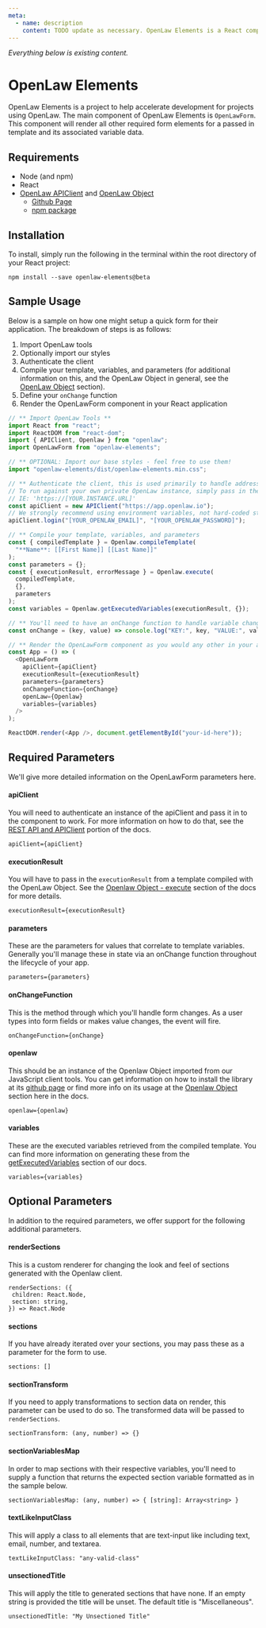 ```yaml
---
meta:
  - name: description
    content: TODO update as necessary. OpenLaw Elements is a React component that will dynamically render a basic form for an OpenLaw template.
---
```


_Everything below is existing content._

# OpenLaw Elements

OpenLaw Elements is a project to help accelerate development for projects using OpenLaw. The main component of OpenLaw Elements is `OpenLawForm`. This component will render all other required form elements for a passed in template and its associated variable data.

## Requirements

- Node (and npm)
- React
- [OpenLaw APIClient](/api-client/) and [OpenLaw Object](/openlaw-object/)
  - [Github Page](https://github.com/openlawteam/openlaw-client)
  - [npm package](https://www.npmjs.com/package/openlaw)

## Installation

To install, simply run the following in the terminal within the root directory of your React project:

```
npm install --save openlaw-elements@beta
```

## Sample Usage

Below is a sample on how one might setup a quick form for their application. The breakdown of steps is as follows:

1. Import OpenLaw tools
2. Optionally import our styles
3. Authenticate the client
4. Compile your template, variables, and parameters (for additional information on this, and the OpenLaw Object in general, see the [OpenLaw Object](/openlaw-object/) section).
5. Define your `onChange` function
6. Render the OpenLawForm component in your React application

```js
// ** Import OpenLaw Tools **
import React from "react";
import ReactDOM from "react-dom";
import { APIClient, Openlaw } from "openlaw";
import OpenLawForm from "openlaw-elements";

// ** OPTIONAL: Import our base styles - feel free to use them!
import "openlaw-elements/dist/openlaw-elements.min.css";

// ** Authenticate the client, this is used primarily to handle address fields
// To run against your own private OpenLaw instance, simply pass in the host for it
// IE: 'https://[YOUR.INSTANCE.URL]'
const apiClient = new APIClient("https://app.openlaw.io");
// We strongly recommend using environment variables, not hard-coded strings
apiClient.login("[YOUR_OPENLAW_EMAIL]", "[YOUR_OPENLAW_PASSWORD]");

// ** Compile your template, variables, and parameters
const { compiledTemplate } = Openlaw.compileTemplate(
  "**Name**: [[First Name]] [[Last Name]]"
);
const parameters = {};
const { executionResult, errorMessage } = Openlaw.execute(
  compiledTemplate,
  {},
  parameters
);
const variables = Openlaw.getExecutedVariables(executionResult, {});

// ** You'll need to have an onChange function to handle variable changes in the form
const onChange = (key, value) => console.log("KEY:", key, "VALUE:", value);

// ** Render the OpenLawForm component as you would any other in your app!
const App = () => (
  <OpenLawForm
    apiClient={apiClient}
    executionResult={executionResult}
    parameters={parameters}
    onChangeFunction={onChange}
    openLaw={Openlaw}
    variables={variables}
  />
);

ReactDOM.render(<App />, document.getElementById("your-id-here"));
```

## Required Parameters

We'll give more detailed information on the OpenLawForm parameters here.

#### apiClient

You will need to authenticate an instance of the apiClient and pass it in to the component to work. For more information on how to do that, see the [REST API and APIClient](/api-client/) portion of the docs.

```
apiClient={apiClient}
```

#### executionResult

You will have to pass in the `executionResult` from a template compiled with the OpenLaw Object. See the [Openlaw Object - execute](/openlaw-object/#template) section of the docs for more details.

```
executionResult={executionResult}
```

#### parameters

These are the parameters for values that correlate to template variables. Generally you'll manage these in state via an onChange function throughout the lifecycle of your app.

```
parameters={parameters}
```

#### onChangeFunction

This is the method through which you'll handle form changes. As a user types into form fields or makes value changes, the event will fire.

```
onChangeFunction={onChange}
```

#### openlaw

This should be an instance of the Openlaw Object imported from our JavaScript client tools. You can get information on how to install the library at its [github page](https://github.com/openlawteam/openlaw-client) or find more info on its usage at the [Openlaw Object](/openlaw-object/) section here in the docs.

```
openlaw={openlaw}
```

#### variables

These are the executed variables retrieved from the compiled template. You can find more information on generating these from the [getExecutedVariables](/openlaw-object/#getexecutedvariables) section of our docs.

```
variables={variables}
```

## Optional Parameters

In addition to the required parameters, we offer support for the following additional parameters.

#### renderSections

This is a custom renderer for changing the look and feel of sections generated with the Openlaw client.

```
renderSections: ({
 children: React.Node,
 section: string,
}) => React.Node
```

#### sections

If you have already iterated over your sections, you may pass these as a parameter for the form to use.

```
sections: []
```

#### sectionTransform

If you need to apply transformations to section data on render, this parameter can be used to do so. The transformed data will be passed to `renderSections`.

```
sectionTransform: (any, number) => {}
```

#### sectionVariablesMap

In order to map sections with their respective variables, you'll need to supply a function that returns the expected section variable formatted as in the sample below.

```
sectionVariablesMap: (any, number) => { [string]: Array<string> }
```

#### textLikeInputClass

This will apply a class to all elements that are text-input like including text, email, number, and textarea.

```
textLikeInputClass: "any-valid-class"
```

#### unsectionedTitle

This will apply the title to generated sections that have none. If an empty string is provided the title will be unset. The default title is "Miscellaneous".

```
unsectionedTitle: "My Unsectioned Title"
```
